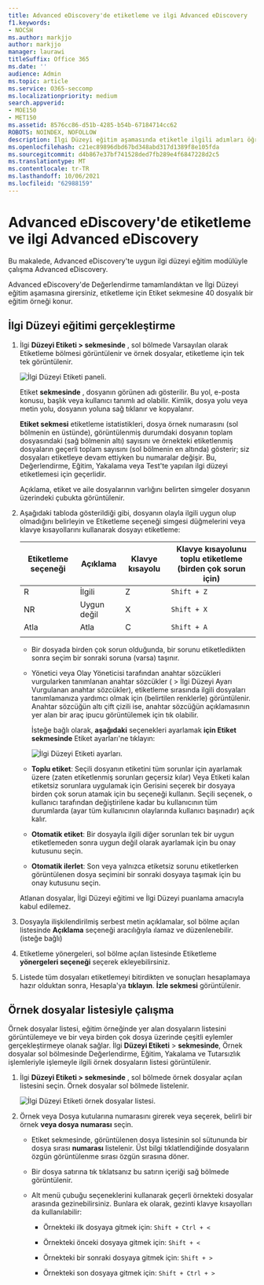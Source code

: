 ```yaml
---
title: Advanced eDiscovery'de etiketleme ve ilgi Advanced eDiscovery
f1.keywords:
- NOCSH
ms.author: markjjo
author: markjjo
manager: laurawi
titleSuffix: Office 365
ms.date: ''
audience: Admin
ms.topic: article
ms.service: O365-seccomp
ms.localizationpriority: medium
search.appverid:
- MOE150
- MET150
ms.assetid: 8576cc86-d51b-4285-b54b-67184714cc62
ROBOTS: NOINDEX, NOFOLLOW
description: İlgi Düzeyi eğitim aşamasında etiketle ilgili adımları öğrenin ve sonra 40 dosyalık eğitim örneğiyle Advanced eDiscovery.
ms.openlocfilehash: c21ec89896dbd67bd348abd317d1389f8e105fda
ms.sourcegitcommit: d4b867e37bf741528ded7fb289e4f6847228d2c5
ms.translationtype: MT
ms.contentlocale: tr-TR
ms.lasthandoff: 10/06/2021
ms.locfileid: "62988159"
---
```

# <a name="tagging-and-relevance-training-in-advanced-ediscovery"></a>Advanced eDiscovery'de etiketleme ve ilgi Advanced eDiscovery
  
Bu makalede, Advanced eDiscovery'te uygun ilgi düzeyi eğitim modülüyle çalışma Advanced eDiscovery.
  
Advanced eDiscovery'de Değerlendirme tamamlandıktan ve İlgi Düzeyi eğitim aşamasına girersiniz, etiketleme için Etiket sekmesine 40 dosyalık bir eğitim örneği konur.
  
## <a name="performing-relevance-training"></a>İlgi Düzeyi eğitimi gerçekleştirme

1. İlgi **Düzeyi Etiketi \> sekmesinde** , sol bölmede Varsayılan olarak Etiketleme bölmesi görüntülenir ve örnek dosyalar, etiketleme için tek tek görüntülenir.

    ![İlgi Düzeyi Etiketi paneli.](../media/0cf19ab4-b427-4a7f-8749-0f4ed9afaf58.png)
  
    Etiket **sekmesinde** , dosyanın görünen adı gösterilir. Bu yol, e-posta konusu, başlık veya kullanıcı tanımlı ad olabilir. Kimlik, dosya yolu veya metin yolu, dosyanın yoluna sağ tıklanır ve kopyalanır.

    **Etiket sekmesi** etiketleme istatistikleri, dosya örnek numarasını (sol bölmenin en üstünde), görüntülenmiş durumdaki dosyanın toplam dosyasındaki (sağ bölmenin altı) sayısını ve örnekteki etiketlenmiş dosyaların geçerli toplam sayısını (sol bölmenin en altında) gösterir; siz dosyaları etiketleye devam ettiyken bu numaralar değişir. Bu, Değerlendirme, Eğitim, Yakalama veya Test'te yapılan ilgi düzeyi etiketlemesi için geçerlidir.

    Açıklama, etiket ve aile dosyalarının varlığını belirten simgeler dosyanın üzerindeki çubukta görüntülenir.

2. Aşağıdaki tabloda gösterildiği gibi, dosyanın olayla ilgili uygun olup olmadığını belirleyin ve Etiketleme seçeneği simgesi düğmelerini veya klavye kısayollarını kullanarak dosyayı etiketleme:

   |**Etiketleme seçeneği**|**Açıklama**|**Klavye kısayolu**|**Klavye kısayolunu toplu etiketleme (birden çok sorun için)**|
   |-----|-----|-----|-----|
   |R  <br/> |İlgili  <br/> |Z  <br/> |`Shift + Z`  <br/> |
   |NR  <br/> |Uygun değil  <br/> |X  <br/> |`Shift + X`  <br/> |
   |Atla  <br/> |Atla  <br/> |C  <br/> |`Shift + A`  <br/> |
   |||||

   - Bir dosyada birden çok sorun olduğunda, bir sorunu etiketledikten sonra seçim bir sonraki soruna (varsa) taşınır.  

   - Yönetici veya Olay Yöneticisi tarafından anahtar sözcükleri vurgularken tanımlanan anahtar sözcükler ( \> İlgi Düzeyi Ayarı Vurgulanan anahtar sözcükler), etiketleme sırasında ilgili dosyaları tanımlamanıza yardımcı olmak için (belirtilen renklerle) görüntülenir. Anahtar sözcüğün altı çift çizili ise, anahtar sözcüğün açıklamasının yer alan bir araç ipucu görüntülemek için tık olabilir.

     İsteğe bağlı olarak, **aşağıdaki** seçenekleri ayarlamak **için Etiket sekmesinde** Etiket ayarları'ne tıklayın:

      ![İlgi Düzeyi Etiketi ayarları.](../media/533e89fa-7eb4-409e-ab07-f5aab9296dd8.png)
  
   - **Toplu etiket**: Seçili dosyanın etiketini tüm sorunlar için ayarlamak üzere (zaten etiketlenmiş  sorunları geçersiz kılar) Veya Etiketi kalan etiketsiz sorunlara uygulamak için Gerisini seçerek bir dosyaya birden çok sorun atamak için  bu seçeneği kullanın. Seçili seçenek, o kullanıcı tarafından değiştirilene kadar bu kullanıcının tüm durumlarda (ayar tüm kullanıcının olaylarında kullanıcı başınadır) açık kalır.

   - **Otomatik etiket**: Bir dosyayla ilgili diğer sorunları tek bir uygun etiketlemeden sonra uygun değil olarak ayarlamak için bu onay kutusunu seçin.

   - **Otomatik ilerlet**: Son veya yalnızca etiketsiz sorunu etiketlerken görüntülenen dosya seçimini bir sonraki dosyaya taşımak için bu onay kutusunu seçin.

    Atlanan dosyalar, İlgi Düzeyi eğitimi ve İlgi Düzeyi puanlama amacıyla kabul edilemez.

3. Dosyayla ilişkilendirilmiş serbest metin açıklamalar, sol bölme açılan listesinde **Açıklama** seçeneği aracılığıyla ılamaz ve düzenlenebilir. (isteğe bağlı)

4. Etiketleme yönergeleri, sol bölme açılan listesinde Etiketleme **yönergeleri seçeneği** seçerek ekleyebilirsiniz.

5. Listede tüm dosyaları etiketlemeyi bitirdikten ve sonuçları hesaplamaya hazır olduktan sonra, Hesapla'ya **tıklayın**. **İzle sekmesi** görüntülenir.  

## <a name="working-with-the-sample-files-list"></a>Örnek dosyalar listesiyle çalışma

Örnek dosyalar listesi, eğitim örneğinde yer alan dosyaların listesini görüntülemeye ve bir veya birden çok dosya üzerinde çeşitli eylemler gerçekleştirmeye olanak sağlar. İlgi **Düzeyi Etiketi** \> **sekmesinde**, Örnek dosyalar sol  bölmesinde Değerlendirme, Eğitim, Yakalama ve Tutarsızlık işlemleriyle işlemeyle ilgili örnek dosyaların listesi görüntülenir.
  
1. İlgi **Düzeyi Etiketi \> sekmesinde** , sol bölmede örnek dosyalar açılan listesini seçin. Örnek dosyalar sol bölmede listelenir.

    ![İlgi Düzeyi Etiketi örnek dosyalar listesi.](../media/fd058bdd-645a-4af1-a1eb-bff08581cb18.png)
  
2. Örnek veya Dosya kutularına numarasını girerek veya seçerek, belirli bir örnek **veya dosya** **numarası** seçin.

   - Etiket sekmesinde, görüntülenen dosya listesinin sol sütununda bir dosya sırası **numarası** listelenir. Üst bilgi tıklatlendiğinde dosyaların özgün görüntülenme sırası özgün sırasına döner.

   - Bir dosya satırına tık tıklatsanız bu satırın içeriği sağ bölmede görüntülenir.

   - Alt menü çubuğu seçeneklerini kullanarak geçerli örnekteki dosyalar arasında gezinebilirsiniz. Bunlara ek olarak, gezinti klavye kısayolları da kullanılabilir:
  
     - Örnekteki ilk dosyaya gitmek için: `Shift + Ctrl + <`

     - Örnekteki önceki dosyaya gitmek için: `Shift + <`

     - Örnekteki bir sonraki dosyaya gitmek için: `Shift + >`

     - Örnekteki son dosyaya gitmek için: `Shift + Ctrl + >`
